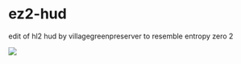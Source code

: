 # ez2-hud
edit of hl2 hud by villagegreenpreserver to resemble entropy zero 2

![](https://i.imgur.com/q50bGH5.png)

